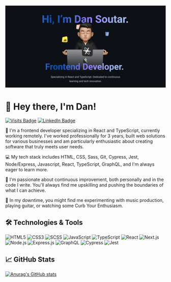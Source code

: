 [![Dan's GitHub Banner](https://github.com/dansoutar/dansoutar/blob/c3156f754cc8bca82895ba73a8f5805b6e2a9758/github-readme-banner%20(1).png)](https://github.com/dansoutar)

# 👋 Hey there, I'm Dan!
[![Visits Badge](https://badges.pufler.dev/visits/braydoncoyer/braydoncoyer)](https:braydoncoyer.dev)
[![LinkedIn Badge](https://img.shields.io/badge/LinkedIn-Profile-informational?style=flat&logo=linkedin&logoColor=white&color=0D76A8)](https://www.linkedin.com/in/braydon-coyer/)

🔭 I'm a frontend developer specializing in React and TypeScript, currently working remotely. I've worked professionally for 3 years, built web solutions for various businesses and am particularly enthusiastic about creating software that truly meets user needs.

💻 My tech stack includes HTML, CSS, Sass, Git, Cypress, Jest, Node/Express, Javascript, React, TypeScript, GraphQL, and I'm always eager to learn more.

🌱 I'm passionate about continuous improvement, both personally and in the code I write. You'll always find me upskilling and pushing the boundaries of what I can achieve.

🎸 In my downtime, you might find me experimenting with music production, playing guitar, or watching some Curb Your Enthusiasm. 

## 🛠️ Technologies & Tools

![HTML5](https://img.shields.io/badge/HTML5-E34F26?style=for-the-badge&logo=html5&logoColor=white)
![CSS3](https://img.shields.io/badge/CSS3-1572B6?style=for-the-badge&logo=css3&logoColor=white)
![SCSS](https://img.shields.io/badge/SCSS-hotpink.svg?style=for-the-badge&logo=SASS&logoColor=white)
![JavaScript](https://img.shields.io/badge/JavaScript-323330?style=for-the-badge&logo=javascript&logoColor=F7DF1E)
![TypeScript](https://img.shields.io/badge/TypeScript-007ACC?style=for-the-badge&logo=typescript&logoColor=white)
![React](https://img.shields.io/badge/React-20232A?style=for-the-badge&logo=react&logoColor=61DAFB)
![Next.js](https://img.shields.io/badge/Next-black?style=for-the-badge&logo=next.js&logoColor=white)
![Node.js](https://img.shields.io/badge/Node.js-43853D?style=for-the-badge&logo=node.js&logoColor=white)
![Express.js](https://img.shields.io/badge/Express.js-404D59?style=for-the-badge)
![GraphQL](https://img.shields.io/badge/-GraphQL-E10098?style=for-the-badge&logo=graphql)
![Cypress](https://img.shields.io/badge/Cypress-17202C?style=for-the-badge&logo=cypress&logoColor=white)
![Jest](https://img.shields.io/badge/-Jest-C21325?style=for-the-badge&logo=jest&logoColor=white)

## 📈 GitHub Stats

[![Anurag's GitHub stats](https://github-readme-stats.vercel.app/api?username=dansoutar)](https://github.com/dansoutar/github-readme-stats)

<!-- 👇 Feel free to check out some of my projects below. -->
